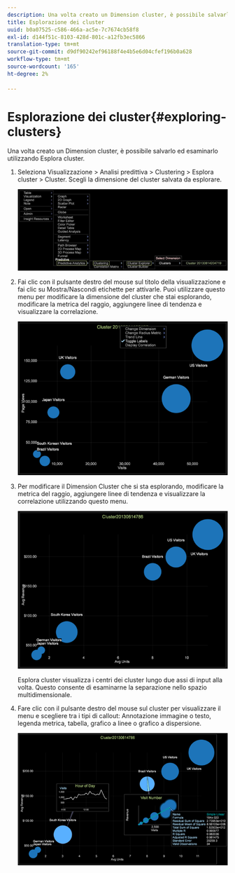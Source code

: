 ```yaml
---
description: Una volta creato un Dimension cluster, è possibile salvarlo ed esaminarlo utilizzando Esplora cluster.
title: Esplorazione dei cluster
uuid: b0a07525-c586-466a-ac5e-7c7674cb58f8
exl-id: d144f51c-8103-428d-801c-a12fb3ec5866
translation-type: tm+mt
source-git-commit: d9df90242ef96188f4e4b5e6d04cfef196b0a628
workflow-type: tm+mt
source-wordcount: '165'
ht-degree: 2%

---
```


# Esplorazione dei cluster{#exploring-clusters}

Una volta creato un Dimension cluster, è possibile salvarlo ed esaminarlo utilizzando Esplora cluster.

1. Seleziona Visualizzazione > Analisi predittiva > Clustering > Esplora cluster > Cluster. Scegli la dimensione del cluster salvata da esplorare.

   ![](assets/explore_clusters_1.png)

1. Fai clic con il pulsante destro del mouse sul titolo della visualizzazione e fai clic su Mostra/Nascondi etichette per attivarle. Puoi utilizzare questo menu per modificare la dimensione del cluster che stai esplorando, modificare la metrica del raggio, aggiungere linee di tendenza e visualizzare la correlazione.

   ![](assets/explore_clusters_2.png)

1. Per modificare il Dimension Cluster che si sta esplorando, modificare la metrica del raggio, aggiungere linee di tendenza e visualizzare la correlazione utilizzando questo menu.

   ![](assets/explore_clusters_3.png)

   Esplora cluster visualizza i centri dei cluster lungo due assi di input alla volta. Questo consente di esaminarne la separazione nello spazio multidimensionale.

1. Fare clic con il pulsante destro del mouse sul cluster per visualizzare il menu e scegliere tra i tipi di callout: Annotazione immagine o testo, legenda metrica, tabella, grafico a linee o grafico a dispersione.

   ![](assets/explore_clusters_4.png)
